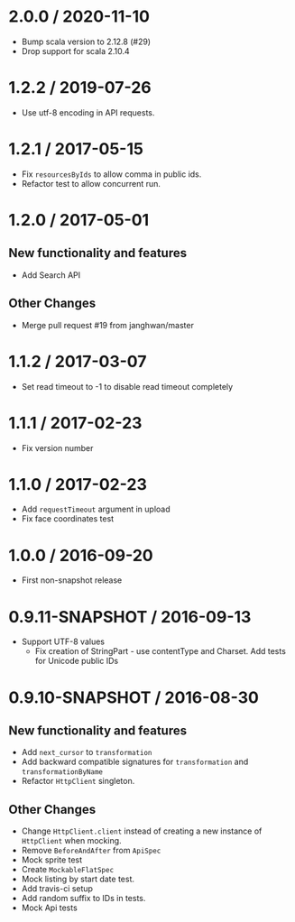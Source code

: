 
2.0.0 / 2020-11-10
==================

  * Bump scala version to 2.12.8 (#29)
  * Drop support for scala 2.10.4

1.2.2 / 2019-07-26
==================

  * Use utf-8 encoding in API requests. 

1.2.1 / 2017-05-15
==================

  * Fix `resourcesByIds` to allow comma in public ids.
  * Refactor test to allow concurrent run.

1.2.0 / 2017-05-01
==================

New functionality and features
------------------------------

  * Add Search API

Other Changes
-------------

  * Merge pull request #19 from janghwan/master

1.1.2 / 2017-03-07
==================

  * Set read timeout to -1 to disable read timeout completely

1.1.1 / 2017-02-23
==================
  * Fix version number

1.1.0 / 2017-02-23
==================

  * Add `requestTimeout` argument in upload
  * Fix face coordinates test

1.0.0 / 2016-09-20
============================
  * First non-snapshot release

0.9.11-SNAPSHOT / 2016-09-13
============================

  * Support UTF-8 values
    * Fix creation of StringPart - use contentType and Charset. Add tests for Unicode public IDs

0.9.10-SNAPSHOT / 2016-08-30
===================

New functionality and features
------------------------------

  * Add `next_cursor` to `transformation`
  * Add backward compatible signatures for `transformation` and `transformationByName`
  * Refactor `HttpClient` singleton.

Other Changes
-------------

  * Change `HttpClient.client` instead of creating a new instance of `HttpClient` when mocking.
  * Remove `BeforeAndAfter` from `ApiSpec`
  * Mock sprite test
  * Create `MockableFlatSpec`
  * Mock listing by start date test.
  * Add travis-ci setup
  * Add random suffix to IDs in tests.
  * Mock Api tests
